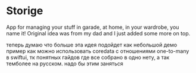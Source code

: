 # Storige
App for managing your stuff in garade, at home, in your wardrobe, you name it!
Original idea was from my dad and I just added some more on top.

теперь думаю что больше эта идея подойдет как небольшой демо пример как можно использовать coredata с отношениями one-to-many в swiftui, тк понятных гайдов где все собрано в одно нету, а так темболее на русском. надо бы этим заняться
